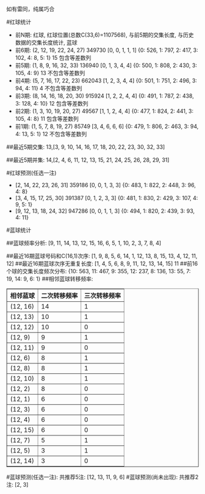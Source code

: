 <!-- 
.. title: 双色球2015113期(2015-09-27)数据分析报告
.. slug: slott-2015113-2015-09-27-report
.. date: 2015-09-28 08:00:00 UTC+08:00
.. tags: Lottery
.. link: 
.. description: 
.. type: text
-->

如有雷同，纯属巧合

<!-- TEASER_END-->

#红球统计

- 前N期: 红球, 红球位置(总数C(33,6)=1107568), 与前5期的交集长度, 与历史数据的交集长度统计, 蓝球
- 前6期: (2, 12, 19, 22, 24, 27) 349730 [0, 0, 1, 1, 1] {0: 526, 1: 797, 2: 417, 3: 102, 4: 8, 5: 1} 15 包含等差数列
- 前5期: (1, 8, 9, 16, 32, 33) 136940 [0, 1, 3, 4, 4] {0: 500, 1: 808, 2: 430, 3: 105, 4: 9} 13 不包含等差数列
- 前4期: (5, 7, 16, 17, 22, 23) 662043 [1, 2, 3, 4, 4] {0: 501, 1: 751, 2: 496, 3: 94, 4: 11} 4 不包含等差数列
- 前3期: (8, 14, 16, 18, 20, 30) 915924 [1, 2, 2, 4, 4] {0: 491, 1: 787, 2: 438, 3: 128, 4: 10} 12 包含等差数列
- 前2期: (1, 3, 10, 19, 20, 27) 49567 [1, 1, 2, 4, 4] {0: 477, 1: 824, 2: 441, 3: 105, 4: 8} 11 包含等差数列
- 前1期: (1, 5, 7, 8, 19, 27) 85749 [3, 4, 6, 6, 6] {0: 479, 1: 806, 2: 463, 3: 94, 4: 13, 5: 1} 12 不包含等差数列

##最近5期交集:
13,[3, 9, 10, 14, 16, 17, 18, 20, 22, 23, 30, 32, 33]

##最近5期并集:
14,[2, 4, 6, 11, 12, 13, 15, 21, 24, 25, 26, 28, 29, 31]

#红球预测(任选一注)

- [2, 14, 22, 23, 26, 31] 359186 [0, 0, 1, 3, 3] {0: 483, 1: 822, 2: 448, 3: 96, 4: 8}
- [3, 4, 15, 17, 25, 30] 391387 [0, 1, 2, 3, 3] {0: 481, 1: 830, 2: 429, 3: 107, 4: 9, 5: 1}
- [9, 12, 13, 18, 24, 32] 947286 [0, 0, 1, 1, 3] {0: 494, 1: 820, 2: 439, 3: 93, 4: 11}

#蓝球统计

##蓝球频率分析:
[9, 11, 14, 13, 12, 15, 16, 6, 5, 1, 10, 2, 3, 7, 8, 4]

##最近16期蓝球号码和C(16,1)次序:
[1, 9, 8, 5, 6, 14, 1, 12, 13, 8, 15, 13, 4, 12, 11, 12]
##最近16期蓝球次序无重复长度:
[1, 4, 5, 6, 8, 9, 11, 12, 13, 14, 15] 11
##前16个球的交集长度频次分布:
{10: 563, 11: 467, 9: 355, 12: 237, 8: 136, 13: 55, 7: 19, 14: 9, 6: 1}
##相邻蓝球转移频率:
<table border="1" class="table table-striped dataframe">
  <thead>
    <tr style="text-align: right;">
      <th>相邻蓝球</th>
      <th>二次转移频率</th>
      <th>三次转移频率</th>
    </tr>
  </thead>
  <tbody>
    <tr>
      <td>(12, 16)</td>
      <td>14</td>
      <td>1</td>
    </tr>
    <tr>
      <td>(12, 13)</td>
      <td>10</td>
      <td>1</td>
    </tr>
    <tr>
      <td>(12, 12)</td>
      <td>10</td>
      <td>0</td>
    </tr>
    <tr>
      <td>(12, 9)</td>
      <td>9</td>
      <td>1</td>
    </tr>
    <tr>
      <td>(12, 11)</td>
      <td>9</td>
      <td>0</td>
    </tr>
    <tr>
      <td>(12, 6)</td>
      <td>8</td>
      <td>1</td>
    </tr>
    <tr>
      <td>(12, 8)</td>
      <td>8</td>
      <td>1</td>
    </tr>
    <tr>
      <td>(12, 10)</td>
      <td>8</td>
      <td>1</td>
    </tr>
    <tr>
      <td>(12, 2)</td>
      <td>8</td>
      <td>0</td>
    </tr>
    <tr>
      <td>(12, 1)</td>
      <td>6</td>
      <td>0</td>
    </tr>
    <tr>
      <td>(12, 3)</td>
      <td>6</td>
      <td>0</td>
    </tr>
    <tr>
      <td>(12, 4)</td>
      <td>6</td>
      <td>0</td>
    </tr>
    <tr>
      <td>(12, 15)</td>
      <td>6</td>
      <td>0</td>
    </tr>
    <tr>
      <td>(12, 7)</td>
      <td>5</td>
      <td>1</td>
    </tr>
    <tr>
      <td>(12, 5)</td>
      <td>3</td>
      <td>1</td>
    </tr>
    <tr>
      <td>(12, 14)</td>
      <td>3</td>
      <td>0</td>
    </tr>
  </tbody>
</table>
#蓝球预测(任选一注):
共推荐5注: [12, 13, 11, 9, 6]
#蓝球预测(尚未出现):
共推荐2注: [2, 3]

